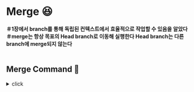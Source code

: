 # Merge :laughing:

**＃1장에서 branch를 통해 독립된 컨텍스트에서 효율적으로 작업할 수 있음을 알았다**
<br>
**＃merge는 항상 목표의 Head branch로 이동해 실행한다 Head branch는 다른 branch에 merge되지 않는다**
<br>
<br>

## Merge Command :bookmark:
<details>
<summary>click</summary>
<div markdown="1">  
  
<br>

:mag: **git merge branch-name** : main Head에 branch-name을 merge한다 여기서 main Head는 merge되는 branch에 추가된 commit을 감아가며 포인터를 이동시킨다
<br>

</div>
</details>
